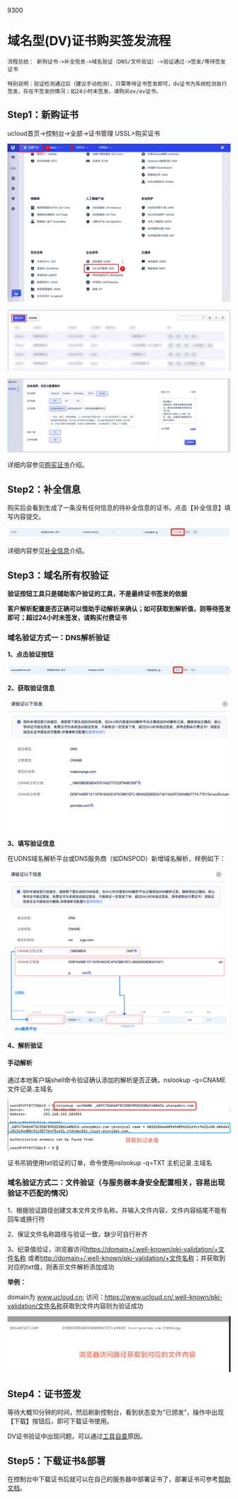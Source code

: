 9300

# 域名型(DV)证书购买签发流程

    流程总结： 新购证书->补全信息->域名验证（DNS/文件验证）->验证通过->签发/等待签发证书
    
    特别说明：验证检测通过后（建议手动检测），只需等待证书签发即可，dv证书为系统检测自行签发，存在不签发的情况；如24小时未签发，请购买ov/ev证书。


## Step1：新购证书

ucloud首页-\>控制台-\>全部-\>证书管理 USSL\>购买证书

![](/images/rk1.png)

![](/images/rk2.png)

![](/images/xzzs.png)

详细内容参见[购买证书](/ussl/operate/buy)介绍。

## Step2：补全信息

   购买后会看到生成了一条没有任何信息的待补全信息的证书，点击【补全信息】填写内容提交。

![](/images/procedure/待补全信息.png)

详细内容参见[补全信息](ussl/operate/complete)介绍。

## Step3：域名所有权验证

**验证按钮工具只是辅助客户验证的工具，不是最终证书签发的依据**

**客户解析配置是否正确可以借助手动解析来确认；如可获取到解析值，则等待签发即可；超过24小时未签发，请购买付费证书**

### 域名验证方式一：DNS解析验证

**1、点击验证按钮**

![](/images/procedure/验证按钮.png)

**2、获取验证信息**

![](/images/operate/dnsyz.png)

**3、填写验证信息**

在UDNS域名解析平台或DNS服务商（如DNSPOD）新增域名解析，样例如下：

![](/images/operate/dnsyz2.png)

**4、解析验证**

#### 手动解析
    
 通过本地客户端shell命令验证确认添加的解析是否正确，nslookup -q=CNAME 文件记录.主域名      
    
![](/images/procedure/cname手动解析验证.png)


证书吊销使用txt验证的订单，命令使用nslookup -q=TXT 主机记录.主域名
   



### 域名验证方式二：文件验证（与服务器本身安全配置相关，容易出现验证不匹配的情况）



1、根据验证路径创建文本文件文件名称，并输入文件内容，文件内容结尾不能有回车或换行符

2、保证文件名称路径与验证一致，缺少可自行补齐


3、纪录值验证，浏览器访问<https://domain+/.well-known/pki-validation/+文件名称> 或者<http://domain+/.well-known/pki-validation/+文件名称>；并获取到对应的txt值，则表示文件解析添加成功


**举例：** 

domain为 www.ucloud.cn; 访问：<https://www.ucloud.cn/.well-known/pki-validation/文件名称>获取到文件内容则为验证成功

![](/images/procedure/文件解析验证.png)


## Step4：证书签发

等待大概10分钟的时间，然后刷新控制台，看到状态变为“已颁发”，操作中出现【下载】按钮后，即可下载证书使用。

DV证书验证中出现问题，可以通过[工具自查](ussl/faq/dv)原因。

## Step5：下载证书&部署

在控制台中下载证书后就可以在自己的服务器中部署证书了，部署证书可参考[帮助文档](ussl/install)。

